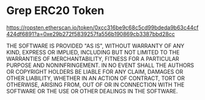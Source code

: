 # Grep ERC20 Token

https://ropsten.etherscan.io/token/0xcc316be9c68c5cd99bdeda9b63c44cf424df6891?a=0xe29b272f5839257fa556b190869cb3387bbd28cc


THE SOFTWARE IS PROVIDED "AS IS", WITHOUT WARRANTY OF ANY KIND, EXPRESS OR IMPLIED, INCLUDING BUT NOT LIMITED TO THE WARRANTIES OF MERCHANTABILITY, FITNESS FOR A PARTICULAR PURPOSE AND NONINFRINGEMENT. IN NO EVENT SHALL THE AUTHORS OR COPYRIGHT HOLDERS BE LIABLE FOR ANY CLAIM, DAMAGES OR OTHER LIABILITY, WHETHER IN AN ACTION OF CONTRACT, TORT OR OTHERWISE, ARISING FROM, OUT OF OR IN CONNECTION WITH THE SOFTWARE OR THE USE OR OTHER DEALINGS IN THE SOFTWARE.
